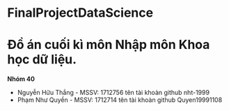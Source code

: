 # FinalProjectDataScience
# Đồ án cuối kì môn Nhập môn Khoa học dữ liệu.
**Nhóm 40**
- Nguyễn Hữu Thắng - MSSV: 1712756 tên tài khoàn github nht-1999
- Phạm Như Quyền - MSSV: 1712714 tên tài khoàn github Quyen19991108 
